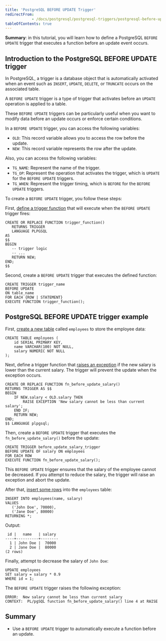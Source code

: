 ```yaml
---
title: 'PostgreSQL BEFORE UPDATE Trigger'
redirectFrom: 
            - /docs/postgresql/postgresql-triggers/postgresql-before-update-trigger/
tableOfContents: true
---
```


**Summary**: in this tutorial, you will learn how to define a PostgreSQL `BEFORE UPDATE` trigger that executes a function before an update event occurs.

## Introduction to the PostgreSQL BEFORE UPDATE trigger

In PostgreSQL, a trigger is a database object that is automatically activated when an event such as `INSERT`, `UPDATE`, `DELETE`, or `TRUNCATE` occurs on the associated table.

A `BEFORE UPDATE` trigger is a type of trigger that activates before an `UPDATE` operation is applied to a table.

These `BEFORE UPDATE` triggers can be particularly useful when you want to modify data before an update occurs or enforce certain conditions.

In a `BEFORE UPDATE` trigger, you can access the following variables:

- `OLD`: This record variable allows you to access the row before the update.
- `NEW`: This record variable represents the row after the update.

Also, you can access the following variables:

- `TG_NAME`: Represent the name of the trigger.
- `TG_OP`: Represent the operation that activates the trigger, which is `UPDATE` for the `BEFORE UPDATE` triggers.
- `TG_WHEN`: Represent the trigger timing, which is `BEFORE` for the `BEFORE UPDATE` triggers.

To create a `BEFORE UPDATE` trigger, you follow these steps:

First, [define a trigger function](/docs/postgresql/postgresql-plpgsql/postgresql-create-function) that will execute when the `BEFORE UPDATE` trigger fires:

```
CREATE OR REPLACE FUNCTION trigger_function()
   RETURNS TRIGGER
   LANGUAGE PLPGSQL
AS
$$
BEGIN
   -- trigger logic
   -- ...
   RETURN NEW;
END;
$$
```

Second, create a `BEFORE UPDATE` trigger that executes the defined function:

```
CREATE TRIGGER trigger_name
BEFORE UPDATE
ON table_name
FOR EACH {ROW | STATEMENT}
EXECUTE FUNCTION trigger_function();
```

## PostgreSQL BEFORE UPDATE trigger example

First, [create a new table](/docs/postgresql/postgresql-create-table) called `employees` to store the employee data:

```
CREATE TABLE employees (
    id SERIAL PRIMARY KEY,
    name VARCHAR(100) NOT NULL,
    salary NUMERIC NOT NULL
);
```

Next, define a trigger function that [raises an exception](https://www.postgresqltutorial.com/postgresql-plpgsql/postgresql-exception/) if the new salary is lower than the current salary. The trigger will prevent the update when the exception occurs.

```
CREATE OR REPLACE FUNCTION fn_before_update_salary()
RETURNS TRIGGER AS $$
BEGIN
    IF NEW.salary < OLD.salary THEN
        RAISE EXCEPTION 'New salary cannot be less than current salary';
    END IF;
    RETURN NEW;
END;
$$ LANGUAGE plpgsql;
```

Then, create a `BEFORE UPDATE` trigger that executes the `fn_before_update_salary()` before the update:

```
CREATE TRIGGER before_update_salary_trigger
BEFORE UPDATE OF salary ON employees
FOR EACH ROW
EXECUTE FUNCTION fn_before_update_salary();
```

This `BEFORE UPDATE` trigger ensures that the salary of the employee cannot be decreased. If you attempt to reduce the salary, the trigger will raise an exception and abort the update.

After that, [insert some rows](/docs/postgresql/postgresql-insert-multiple-rows) into the `employees` table:

```
INSERT INTO employees(name, salary)
VALUES
   ('John Doe', 70000),
   ('Jane Doe', 80000)
RETURNING *;
```

Output:

```
 id |   name   | salary
----+----------+--------
  1 | John Doe |  70000
  2 | Jane Doe |  80000
(2 rows)
```

Finally, attempt to decrease the salary of `John Doe`:

```
UPDATE employees
SET salary = salary * 0.9
WHERE id = 1;
```

The `BEFORE UPDATE` trigger raises the following exception:

```
ERROR:  New salary cannot be less than current salary
CONTEXT:  PL/pgSQL function fn_before_update_salary() line 4 at RAISE
```

## Summary

- Use a `BEFORE UPDATE` trigger to automatically execute a function before an update.
